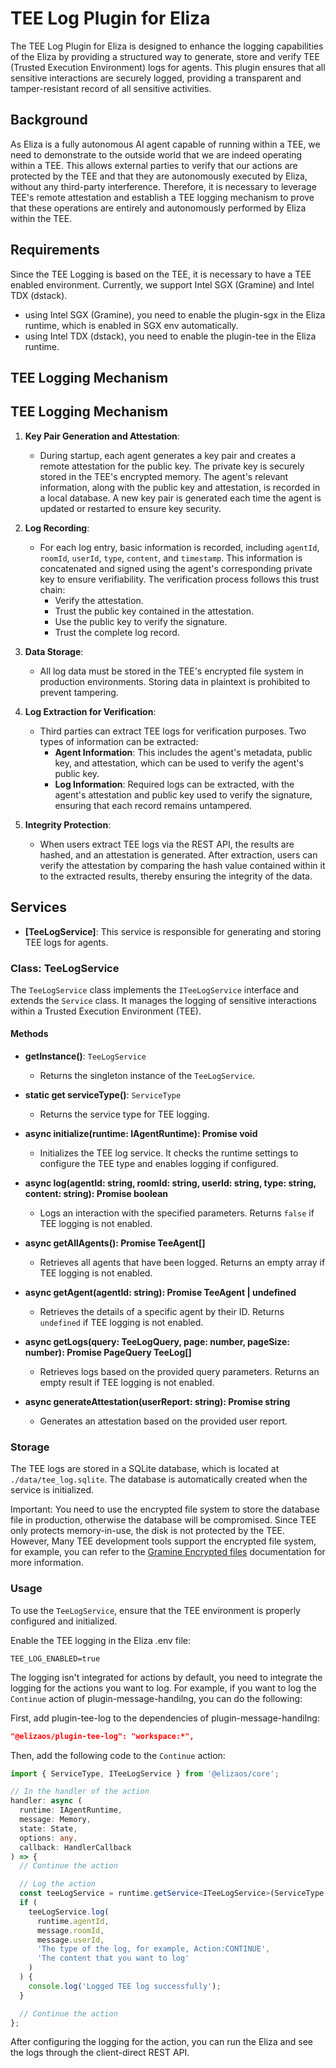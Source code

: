 # TEE Log Plugin for Eliza

The TEE Log Plugin for Eliza is designed to enhance the logging capabilities of the Eliza by providing a structured way to generate, store and verify TEE (Trusted Execution Environment) logs for agents. This plugin ensures that all sensitive interactions are securely logged, providing a transparent and tamper-resistant record of all sensitive activities.

## Background

As Eliza is a fully autonomous AI agent capable of running within a TEE, we need to demonstrate to the outside world that we are indeed operating within a TEE. This allows external parties to verify that our actions are protected by the TEE and that they are autonomously executed by Eliza, without any third-party interference. Therefore, it is necessary to leverage TEE's remote attestation and establish a TEE logging mechanism to prove that these operations are entirely and autonomously performed by Eliza within the TEE.

## Requirements

Since the TEE Logging is based on the TEE, it is necessary to have a TEE enabled environment. Currently, we support Intel SGX (Gramine) and Intel TDX (dstack).

- using Intel SGX (Gramine), you need to enable the plugin-sgx in the Eliza runtime, which is enabled in SGX env automatically.
- using Intel TDX (dstack), you need to enable the plugin-tee in the Eliza runtime.

## TEE Logging Mechanism

## TEE Logging Mechanism

1. **Key Pair Generation and Attestation**:

   - During startup, each agent generates a key pair and creates a remote attestation for the public key. The private key is securely stored in the TEE's encrypted memory. The agent's relevant information, along with the public key and attestation, is recorded in a local database. A new key pair is generated each time the agent is updated or restarted to ensure key security.

2. **Log Recording**:

   - For each log entry, basic information is recorded, including `agentId`, `roomId`, `userId`, `type`, `content`, and `timestamp`. This information is concatenated and signed using the agent's corresponding private key to ensure verifiability. The verification process follows this trust chain:
     - Verify the attestation.
     - Trust the public key contained in the attestation.
     - Use the public key to verify the signature.
     - Trust the complete log record.

3. **Data Storage**:

   - All log data must be stored in the TEE's encrypted file system in production environments. Storing data in plaintext is prohibited to prevent tampering.

4. **Log Extraction for Verification**:

   - Third parties can extract TEE logs for verification purposes. Two types of information can be extracted:
     - **Agent Information**: This includes the agent's metadata, public key, and attestation, which can be used to verify the agent's public key.
     - **Log Information**: Required logs can be extracted, with the agent's attestation and public key used to verify the signature, ensuring that each record remains untampered.

5. **Integrity Protection**:
   - When users extract TEE logs via the REST API, the results are hashed, and an attestation is generated. After extraction, users can verify the attestation by comparing the hash value contained within it to the extracted results, thereby ensuring the integrity of the data.

## Services

- **[TeeLogService]**: This service is responsible for generating and storing TEE logs for agents.

### Class: TeeLogService

The `TeeLogService` class implements the `ITeeLogService` interface and extends the `Service` class. It manages the logging of sensitive interactions within a Trusted Execution Environment (TEE).

#### Methods

- **getInstance()**: `TeeLogService`

  - Returns the singleton instance of the `TeeLogService`.

- **static get serviceType()**: `ServiceType`

  - Returns the service type for TEE logging.

- **async initialize(runtime: IAgentRuntime): Promise void**

  - Initializes the TEE log service. It checks the runtime settings to configure the TEE type and enables logging if configured.

- **async log(agentId: string, roomId: string, userId: string, type: string, content: string): Promise boolean**

  - Logs an interaction with the specified parameters. Returns `false` if TEE logging is not enabled.

- **async getAllAgents(): Promise TeeAgent[]**

  - Retrieves all agents that have been logged. Returns an empty array if TEE logging is not enabled.

- **async getAgent(agentId: string): Promise TeeAgent | undefined**

  - Retrieves the details of a specific agent by their ID. Returns `undefined` if TEE logging is not enabled.

- **async getLogs(query: TeeLogQuery, page: number, pageSize: number): Promise PageQuery TeeLog[]**

  - Retrieves logs based on the provided query parameters. Returns an empty result if TEE logging is not enabled.

- **async generateAttestation(userReport: string): Promise string**
  - Generates an attestation based on the provided user report.

### Storage

The TEE logs are stored in a SQLite database, which is located at `./data/tee_log.sqlite`. The database is automatically created when the service is initialized.

Important: You need to use the encrypted file system to store the database file in production, otherwise the database will be compromised. Since TEE only protects memory-in-use, the disk is not protected by the TEE. However, Many TEE development tools support the encrypted file system, for example, you can refer to the [Gramine Encrypted files](https://gramine.readthedocs.io/en/latest/manifest-syntax.html#encrypted-files) documentation for more information.

### Usage

To use the `TeeLogService`, ensure that the TEE environment is properly configured and initialized.

Enable the TEE logging in the Eliza .env file:

```env
TEE_LOG_ENABLED=true
```

The logging isn't integrated for actions by default, you need to integrate the logging for the actions you want to log. For example, if you want to log the `Continue` action of plugin-message-handilng, you can do the following:

First, add plugin-tee-log to the dependencies of plugin-message-handilng:

```json
"@elizaos/plugin-tee-log": "workspace:*",
```

Then, add the following code to the `Continue` action:

```typescript
import { ServiceType, ITeeLogService } from '@elizaos/core';

// In the handler of the action
handler: async (
  runtime: IAgentRuntime,
  message: Memory,
  state: State,
  options: any,
  callback: HandlerCallback
) => {
  // Continue the action

  // Log the action
  const teeLogService = runtime.getService<ITeeLogService>(ServiceType.TEE_LOG).getInstance();
  if (
    teeLogService.log(
      runtime.agentId,
      message.roomId,
      message.userId,
      'The type of the log, for example, Action:CONTINUE',
      'The content that you want to log'
    )
  ) {
    console.log('Logged TEE log successfully');
  }

  // Continue the action
};
```

After configuring the logging for the action, you can run the Eliza and see the logs through the client-direct REST API.
